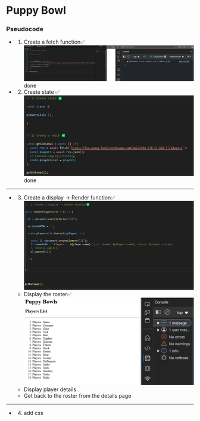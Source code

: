 # Puppy Bowl 

### Pseudocode 

- 1) Create a fetch function✅
    ![alt text](image.png) done  

- 2) Create state ✅
![alt text](image-1.png) done 


---------------------------------------------------------------
- 3) Create a display -> Render function✅
![alt text](image-2.png)
    -  Display the roster✅
![alt text](image-3.png)
    - Display player details 
    - Get back to the roster from the details page

----------------------------------------------------------------
- 4) add css

